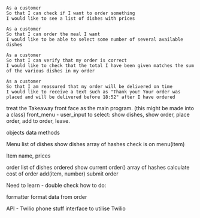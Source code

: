 ```
As a customer
So that I can check if I want to order something
I would like to see a list of dishes with prices

As a customer
So that I can order the meal I want
I would like to be able to select some number of several available dishes

As a customer
So that I can verify that my order is correct
I would like to check that the total I have been given matches the sum of the various dishes in my order

As a customer
So that I am reassured that my order will be delivered on time
I would like to receive a text such as "Thank you! Your order was placed and will be delivered before 18:52" after I have ordered
```

treat the Takeaway front face as the main program. (this might be made into a class)
front_menu - user_input to select: show dishes, show order, place order, add to order, leave.

objects         data                      methods

Menu            list of dishes            show dishes
                array of hashes           check is on menu(item)

Item            name, prices             

order           list of dishes ordered    show current order()
                array of hashes           calculate cost of order
                                          add(item, number)
                                          submit order

Need to learn - double check how to do:

formatter                                 format data from order

API - Twilio    phone stuff               interface to utilise Twilio
